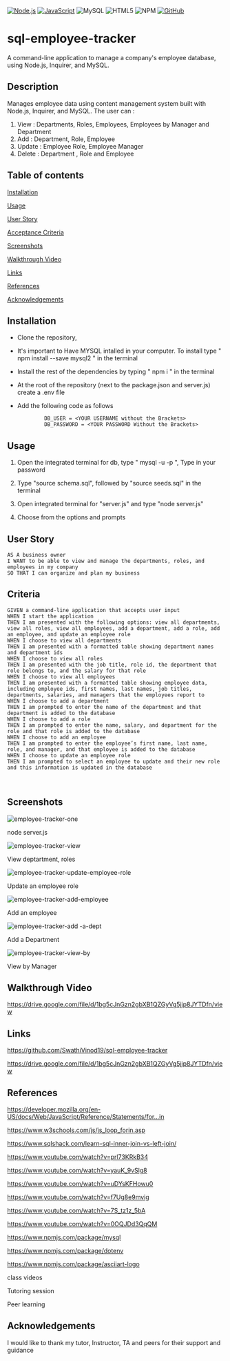 [![Node.js](https://img.shields.io/badge/Node.js-18.16.1-brightgreen.svg)](https://nodejs.org/)
[![JavaScript](https://img.shields.io/badge/JavaScript-ES6-yellow.svg)](https://www.ecma-international.org/ecma-262/)
![MySQL](https://img.shields.io/badge/MySQL-00000F?style=for-the-badge&logo=mysql&logoColor=white)
![HTML5](https://img.shields.io/badge/html5-%23E34F26.svg?style=for-the-badge&logo=html5&logoColor=white)
![NPM](https://img.shields.io/badge/NPM-%23CB3837.svg?style=for-the-badge&logo=npm&logoColor=white)
[![GitHub](https://img.shields.io/badge/GitHub-SwathiVinod19-black.svg?logo=github)](https://github.com/Swathivinod19)


# sql-employee-tracker
A command-line application to manage a company's employee database, using Node.js, Inquirer, and MySQL.

## Description
Manages employee data using content management system built with Node.js, Inquirer, and MySQL. The user can : 

1. View :  Departments, Roles, Employees, Employees by Manager and Department
2. Add : Department, Role, Employee
3. Update : Employee Role, Employee Manager
4. Delete : Department , Role and Employee

## Table of contents

[Installation](#Installation)

[Usage](#Usage)

[User Story](#User-story)

[Acceptance Criteria](#Acceptance-criteria)

[Screenshots](#Screenshots)

[Walkthrough Video](#Walkthrough-video)

[Links](#Links)

[References](#References)

[Acknowledgements](#Acknowledgements)

## Installation

 * Clone the repository,
   
 * It's important to Have MYSQL intalled in your computer. To install type " npm install --save mysql2 " in the terminal

 * Install the rest of the dependencies by typing " npm i " in the terminal
 
 * At the root of the repository (next to the package.json and server.js) create a .env file
 
 * Add the following code as follows

```
            DB_USER = <YOUR USERNAME without the Brackets>
            DB_PASSWORD = <YOUR PASSWORD Without the Brackets>

```

## Usage

1. Open the integrated terminal for db, type " mysql -u <USERNAME> -p ", Type in your password

2. Type "source schema.sql", followed by  "source seeds.sql" in the terminal

3. Open integrated terminal for "server.js" and type "node server.js"

4. Choose from the options and prompts

## User Story
```
AS A business owner
I WANT to be able to view and manage the departments, roles, and employees in my company
SO THAT I can organize and plan my business
```


## Criteria
```
GIVEN a command-line application that accepts user input
WHEN I start the application
THEN I am presented with the following options: view all departments, view all roles, view all employees, add a department, add a role, add an employee, and update an employee role
WHEN I choose to view all departments
THEN I am presented with a formatted table showing department names and department ids
WHEN I choose to view all roles
THEN I am presented with the job title, role id, the department that role belongs to, and the salary for that role
WHEN I choose to view all employees
THEN I am presented with a formatted table showing employee data, including employee ids, first names, last names, job titles, departments, salaries, and managers that the employees report to
WHEN I choose to add a department
THEN I am prompted to enter the name of the department and that department is added to the database
WHEN I choose to add a role
THEN I am prompted to enter the name, salary, and department for the role and that role is added to the database
WHEN I choose to add an employee
THEN I am prompted to enter the employee’s first name, last name, role, and manager, and that employee is added to the database
WHEN I choose to update an employee role
THEN I am prompted to select an employee to update and their new role and this information is updated in the database
```
<br>  

## Screenshots

![employee-tracker-one](https://github.com/SwathiVinod19/employee-tracker-mysql/assets/129353324/cf22e38a-5576-49e7-9bbe-05f18636443e)

node server.js

![employee-tracker-view](https://github.com/SwathiVinod19/employee-tracker-mysql/assets/129353324/9134a421-977f-46ab-8d53-e5add86c573a)

View deptartment, roles

![employee-tracker-update-employee-role](https://github.com/SwathiVinod19/employee-tracker-mysql/assets/129353324/f03e261b-630f-40eb-b378-14265e4e4549)

Update an employee role

![employee-tracker-add-employee](https://github.com/SwathiVinod19/employee-tracker-mysql/assets/129353324/4c56fba1-4c13-4d72-bafb-30f2ebecfe48)

Add an employee

![employee-tracker-add -a-dept](https://github.com/SwathiVinod19/employee-tracker-mysql/assets/129353324/ae0a97d7-8298-4f42-83e6-8ab784b888ad)

Add a Department

![employee-tracker-view-by](https://github.com/SwathiVinod19/employee-tracker-mysql/assets/129353324/f7840b00-380b-4344-a4b1-2ac961b29d96)

View by Manager


## Walkthrough Video

https://drive.google.com/file/d/1bg5cJnGzn2gbXB1QZGyVg5jjp8JYTDfn/view

## Links

https://github.com/SwathiVinod19/sql-employee-tracker

https://drive.google.com/file/d/1bg5cJnGzn2gbXB1QZGyVg5jjp8JYTDfn/view

## References
https://developer.mozilla.org/en-US/docs/Web/JavaScript/Reference/Statements/for...in

https://www.w3schools.com/js/js_loop_forin.asp

https://www.sqlshack.com/learn-sql-inner-join-vs-left-join/

https://www.youtube.com/watch?v=prl73KRkB34

https://www.youtube.com/watch?v=yauK_9vSlg8

https://www.youtube.com/watch?v=uDYsKFHowu0

https://www.youtube.com/watch?v=f7Ug8e9mvig

https://www.youtube.com/watch?v=7S_tz1z_5bA

https://www.youtube.com/watch?v=0OQJDd3QqQM

https://www.npmjs.com/package/mysql

https://www.npmjs.com/package/dotenv

https://www.npmjs.com/package/asciiart-logo

class videos 

Tutoring session

Peer learning

## Acknowledgements

I would like to thank my tutor, Instructor, TA and peers for their support and guidance
